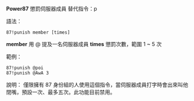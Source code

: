 **Power87** 懲罰伺服器成員
替代指令：p

語法：
```
87!punish member [times]
```
__member__ 用 @ 提及一名伺服器成員
__times__ 懲罰次數，範圍 1 ~ 5 次

範例：
```
87!punish @poi
87!punish @AwA 3
```
說明：
僅限擁有 87 身份組的人使用這個指令，當伺服器成員打字時會出來叫他閉嘴，預設一次、最多五次。此功能目前禁用。

